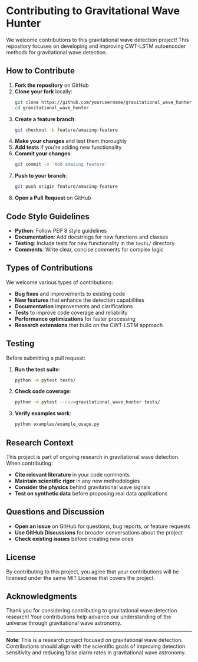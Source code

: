 # Contributing to Gravitational Wave Hunter

We welcome contributions to this gravitational wave detection project! This repository focuses on developing and improving CWT-LSTM autoencoder methods for gravitational wave detection.

## How to Contribute

1. **Fork the repository** on GitHub
2. **Clone your fork** locally:
   ```bash
   git clone https://github.com/yourusername/gravitational_wave_hunter.git
   cd gravitational_wave_hunter
   ```
3. **Create a feature branch**:
   ```bash
   git checkout -b feature/amazing-feature
   ```
4. **Make your changes** and test them thoroughly
5. **Add tests** if you're adding new functionality
6. **Commit your changes**:
   ```bash
   git commit -m 'Add amazing feature'
   ```
7. **Push to your branch**:
   ```bash
   git push origin feature/amazing-feature
   ```
8. **Open a Pull Request** on GitHub

## Code Style Guidelines

- **Python**: Follow PEP 8 style guidelines
- **Documentation**: Add docstrings for new functions and classes
- **Testing**: Include tests for new functionality in the `tests/` directory
- **Comments**: Write clear, concise comments for complex logic

## Types of Contributions

We welcome various types of contributions:

- **Bug fixes** and improvements to existing code
- **New features** that enhance the detection capabilities
- **Documentation** improvements and clarifications
- **Tests** to improve code coverage and reliability
- **Performance optimizations** for faster processing
- **Research extensions** that build on the CWT-LSTM approach

## Testing

Before submitting a pull request:

1. **Run the test suite**:
   ```bash
   python -m pytest tests/
   ```
2. **Check code coverage**:
   ```bash
   python -m pytest --cov=gravitational_wave_hunter tests/
   ```
3. **Verify examples work**:
   ```bash
   python examples/example_usage.py
   ```

## Research Context

This project is part of ongoing research in gravitational wave detection. When contributing:

- **Cite relevant literature** in your code comments
- **Maintain scientific rigor** in any new methodologies
- **Consider the physics** behind gravitational wave signals
- **Test on synthetic data** before proposing real data applications

## Questions and Discussion

- **Open an issue** on GitHub for questions, bug reports, or feature requests
- **Use GitHub Discussions** for broader conversations about the project
- **Check existing issues** before creating new ones

## License

By contributing to this project, you agree that your contributions will be licensed under the same MIT License that covers the project.

## Acknowledgments

Thank you for considering contributing to gravitational wave detection research! Your contributions help advance our understanding of the universe through gravitational wave astronomy.

---

**Note**: This is a research project focused on gravitational wave detection. Contributions should align with the scientific goals of improving detection sensitivity and reducing false alarm rates in gravitational wave astronomy.
